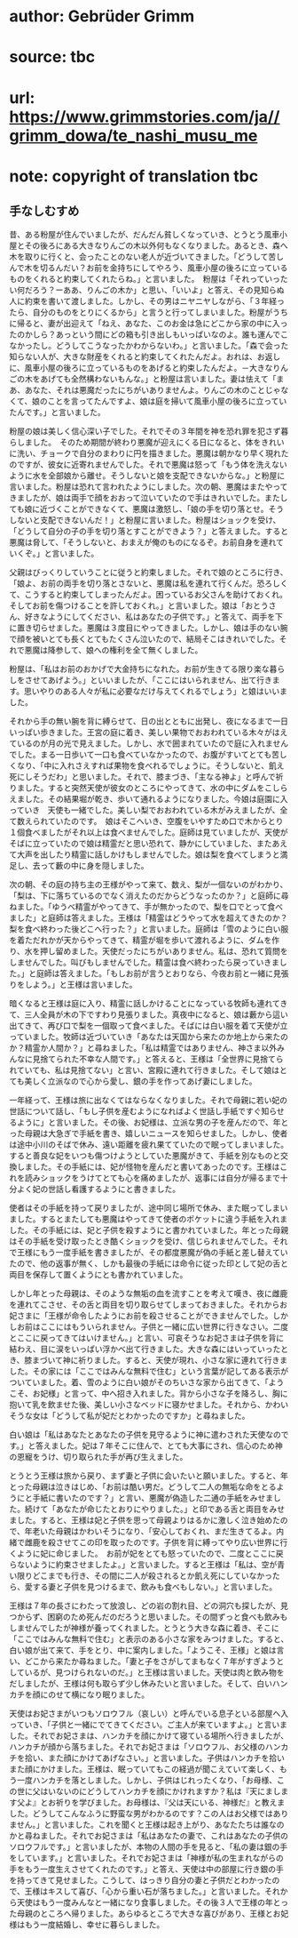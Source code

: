 # author: Gebrüder Grimm
# source: tbc
# url: https://www.grimmstories.com/ja//grimm_dowa/te_nashi_musu_me
# note: copyright of translation tbc

## 手なしむすめ 

昔、ある粉屋が住んでいましたが、だんだん貧しくなっていき、とうとう風車小屋とその後ろにある大きなりんごの木以外何もなくなりました。あるとき、森へ木を取りに行くと、会ったことのない老人が近づいてきました。「どうして苦しんで木を切るんだい？お前を金持ちにしてやろう、風車小屋の後ろに立っているものをくれると約束してくれたらね。」と言いました。　粉屋は「それっていったい何だろう？ーああ、りんごの木か」と思い、「いいよ」と答え、その見知らぬ人に約束を書いて渡しました。しかし、その男はニヤニヤしながら、「３年経ったら、自分のものをとりにくるから」と言うと行ってしまいました。粉屋がうちに帰ると、妻が出迎えて「ねえ、あなた、このお金は急にどこから家の中に入ったのかしら？あっという間にどの箱も引き出しもいっぱいなのよ。誰も運んでこなかったし。どうしてこうなったかわからないわ。」と言いました。「森で会った知らない人が、大きな財産をくれると約束してくれたんだよ。おれは、お返しに、風車小屋の後ろに立っているものをあげると約束したんだよ。－大きなりんごの木をあげても全然構わないもんな。」と粉屋は言いました。妻は怯えて「まあ、あなた、それは悪魔だったにちがいありませんよ。りんごの木のことじゃなくて、娘のことを言ってたんですよ、娘は庭を掃いて風車小屋の後ろに立っていたんです。」と言いました。

粉屋の娘は美しく信心深い子でした。それでその３年間を神を恐れ罪を犯さず暮らしました。　そのため期間が終わり悪魔が迎えにくる日になると、体をきれいに洗い、チョークで自分のまわりに円を描きました。悪魔は朝かなり早く現れたのですが、彼女に近寄れませんでした。それで悪魔は怒って「もう体を洗えないように水を全部娘から離せ。そうしないと娘を支配できないからな。」と粉屋に言いました。粉屋は恐れて言われたようにしました。次の朝、悪魔はまたやってきましたが、娘は両手で顔をおおって泣いていたので手はきれいでした。またしても娘に近づくことができなくて、悪魔は激怒し、「娘の手を切り落とせ。そうしないと支配できないんだ！」と粉屋に言いました。粉屋はショックを受け、「どうして自分の子の手を切り落とすことができよう？」と答えました。すると悪魔は脅して、「そうしないと、おまえが俺のものになるぞ。お前自身を連れていくぞ。」と言いました。

父親はびっくりしていうことに従うと約束しました。それで娘のところに行き、「娘よ、お前の両手を切り落とさないと、悪魔は私を連れて行くんだ。恐ろしくて、こうすると約束してしまったんだよ。困っているお父さんを助けておくれ。そしてお前を傷つけることを許しておくれ。」と言いました。娘は「おとうさん、好きなようにしてください、私はあなたの子供です。」と答えて、両手を下に置き切らせました。悪魔は３度目にやってきました。しかし、娘は手のない腕で顔を被いとても長くとてもたくさん泣いたので、結局そこはきれいでした。それで悪魔は降参して、娘への権利を全て無くしました。

粉屋は、「私はお前のおかげで大金持ちになれた。お前が生きてる限り楽な暮らしをさせてあげよう。」といいましたが、「ここにはいられません、出て行きます。思いやりのある人々が私に必要なだけ与えてくれるでしょう」と娘はいいました。

それから手の無い腕を背に縛らせて、日の出とともに出発し、夜になるまで一日いっぱい歩きました。王宮の庭に着き、美しい果物でおおわれている木々がはえているのが月の光で見えました。しかし、水で囲まれていたので庭に入れませんでした。まる一日歩いて一口も食べていなかったので、お腹がすいてとても苦しくなり、「中に入れさえすれば果物を食べれるでしょうに。そうしないと、飢え死にしそうだわ」と思いました。それで、膝まづき、「主なる神よ」と呼んで祈りました。すると突然天使が彼女のところにやってきて、水の中にダムをこしらえました。その結果堀が乾き、歩いて通れるようになりました。今娘は庭園に入っていき　天使も一緒でした。美しい梨でおおわれている木がみえましたが、全て数えられていたのです。　娘はそこへいき、空腹をいやすため口で木からとり１個食べましたがそれ以上は食べませんでした。庭師は見ていましたが、天使がそばに立っていたので娘は精霊だと思い恐れて、静かにしていました、またあえて大声を出したり精霊に話しかけもしませんでした。娘は梨を食べてしまうと満足し、去って藪の中に身を隠しました。

次の朝、その庭の持ち主の王様がやって来て、数え、梨が一個ないのがわかり、「梨は、下に落ちているのでなく消えたのだからどうなったのか？」と庭師に尋ねました。「ゆうべ精霊がやってきて、手が無かったので、梨を口でとって食べました」と庭師は答えました。王様は「精霊はどうやって水を超えてきたのか？梨を食べ終わった後どこへ行った？」と言いました。庭師は「雪のように白い服を着ただれかが天からやってきて、精霊が堀を歩いて渡れるように、ダムを作り、水を押し留めました。天使だったにちがいありません。私は、恐れて質問をしませんでした。叫びもしませんでした。精霊は食べ終わったら戻っていきました。」と庭師は答えました。「もしお前が言うとおりなら、今夜お前と一緒に見張りをしよう。」と王様は言いました。

暗くなると王様は庭に入り、精霊に話しかけることになっている牧師も連れてきて、三人全員が木の下ですわり見張りました。真夜中になると、娘は藪から這い出てきて、再び口で梨を一個取って食べました。そばには白い服を着て天使が立っていました。牧師は近づいていき「あなたは天国から来たのか地上から来たのか？精霊か人間か？」と尋ねました。「私は精霊ではありません、神さま以外みんなに見捨てられた不幸な人間です。」と答えると、王様は「全世界に見捨てられていても、私は見捨てない」と言い、宮殿に連れて行きました。そして娘はとても美しく立派なので心から愛し、銀の手を作ってあげ妻にしました。

一年経って、王様は旅に出なくてはならなくなりました。それで母親に若い妃の世話について話し、「もし子供を産むようになればよく世話し手紙ですぐ知らせるように」と言いました。その後、お妃様は、立派な男の子を産んだので、年とった母親は大急ぎで手紙を書き、嬉しいニュースを知らせました。しかし、使者は途中小川のそばで休み、遠い距離を疲れ果てていたので眠ってしまいました。すると善良な妃をいつも傷つけようとしていた悪魔がきて、手紙を別なものと交換しました。その手紙には、妃が怪物を産んだと書いてあったのです。王様はこれを読みショックをうけてとても心を痛めましたが、返事には自分が帰るまで十分よく妃の世話し看護するようにと書きました。

使者はその手紙を持って戻りましたが、途中同じ場所で休み、また眠ってしまいました。するとまたしても悪魔はやってきて使者のポケットに違う手紙を入れました。その手紙には、妃と子供を殺すようにと書かれていました。年とった母親はその手紙を受け取ったとき酷くショックを受け、信じられませんでした。それで王様にもう一度手紙を書きましたが、その都度悪魔が偽の手紙と差し替えていたので、他の返事が無く、しかも最後の手紙には命令に従った印として妃の舌と両目を保存して置くようにとも書かれていました。

しかし年とった母親は、そのような無垢の血を流すことを考えて嘆き、夜に雌鹿を連れてこさせ、その舌と両目を切り取らせてしまっておきました。それからお妃さまに「王様が命令したようにお前を殺させることができませんでした。しかしお前はここにはもういられません。子供と一緒に広い世界に行きなさい。二度とここに戻ってきてはいけません。」と言い、可哀そうなお妃さまは子供を背に結わえ、目に涙をいっぱい浮かべ出て行きました。大きな森にはいっていったとき、膝まづいて神に祈りました。すると、天使が現れ、小さな家に連れて行きました。その家には「ここではみんな無料で住む」という言葉が記してある表示がついていました。着、雪のように白い娘がそのちいさな家から出てきて、「ようこそ、お妃様」と言って、中へ招き入れました。背から小さな子を降ろし、胸に抱いて乳を飲ませた後、美しい小さなベッドに寝かせました。それから、かわいそうな女は「どうして私が妃だとわかったのですか」と尋ねました。

白い娘は「私はあなたとあなたの子供を見守るように神に遣わされた天使なのです。」と答えました。妃は７年そこに住んで、とても大事にされ、信心のため神の恩寵をうけ、切り取られた手が再び生えました。

とうとう王様は旅から戻り、まず妻と子供に会いたいと願いました。すると、年とった母親は泣きはじめ、「お前は酷い男だ。どうして二人の無垢な命をとるようにと手紙に書いたのです？」と言い、悪魔が偽造した二通の手紙をみせました。続けて「あなたが命じたとおりにやりました。」と印である舌と両目をみせました。すると、王様は妃と子供を思って母親よりはるかに激しく泣き始めたので、年老いた母親はかわいそうになり、「安心しておくれ、まだ生きてるよ。内緒で雌鹿を殺させてこの印を取ったのです。子供を背に縛ってやり広い世界に行くように妃に命じました。　お前が妃をとても怒っていたので、二度とここに戻らないように約束させましたよ。」と言いました。すると王様は「私は、空が青い限りどこまでも行き、その間に二人が殺されるとか飢え死にしていなかったら、愛する妻と子供を見つけるまで、飲みも食べもしない。」と言いました。　　

王様は７年の長さにわたって放浪し、どの岩の割れ目、どの洞穴も探したが、見つからず、困窮のため死んだのだろうと思いました。その間ずっと食べも飲みもしませんでしたが神様が養ってくれました。とうとう大きな森に着き、そこに「ここではみんな無料で住む」と表示のある小さな家をみつけました。すると、白い娘が出て来て、手をとり、中に案内しました。「ようこそ、王様」と娘は言い、どこから来たか尋ねました。「妻と子をさがしてまもなく７年がすぎようとしているが、見つけられないのだ。」と王様は言いました。天使は肉と飲み物をだしましたが、王様は何も取らず少し休みたいと言いました。そして、白いハンカチを顔にのせて横になり眠りました。　

天使はお妃さまがいつもソロウフル（哀しい）と呼んでいる息子といる部屋へ入っていき、「子供と一緒にでてきてください。ご主人が来ていますよ。」と言いました。それでお妃さまは、ハンカチを顔にかけて寝ている場所へ行きましたが、ハンカチが顔から落ちました。それでお妃さまは「ソロウフル、お父様のハンカチを拾い、また顔にかけてあげなさい。」と言いました。子供はハンカチを拾いまた顔にかけました。王様は、眠っていてもこの経過が聞こえていて楽しく、もう一度ハンカチを落としました。しかし、子供はじれったくなり、「お母様、この世に父はいないのにどうしてハンカチを顔にかけれますか？私は『天にまします父よ』とお祈りを学びました。お母様は、『父は天にいる、神様だ』と教えました。どうしてこんなふうに野蛮な男がわかるのです？この人はお父様ではありません。」と言いました。これを聞くと王様は起き上がり、あなたたちは誰なのかと尋ねました。それでお妃さまは「私はあなたの妻で、これはあなたの子供のソロウフルです。」と言いましたが、本物の人間の手を見ると、「私の妻は銀の手をしています。」と言いました。それでお妃さまは「神様が私の生まれながらの手をもう一度生えさせてくれたのです。」と答え、天使は中の部屋に行き銀の手を持ってきて見せました。こうして、はっきり自分の妻と子供だとわかったので、王様はキスして喜び、「心から重い石が落ちました。」と言いました。それから天使はもう一度みんなと一緒になり食事しました。その後３人で王様の年とった母親のところへ帰りました。あらゆるところで大きな喜びがあり、王様とお妃様はもう一度結婚し、幸せに暮らしました。
